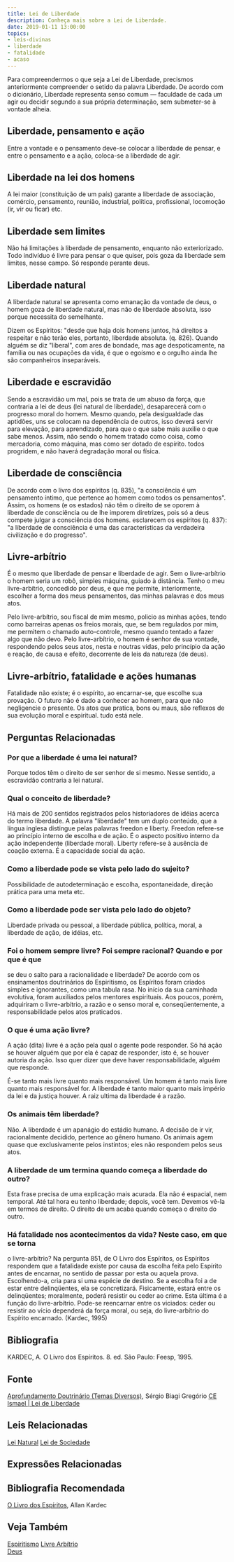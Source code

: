 ```yaml
---
title: Lei de Liberdade
description: Conheça mais sobre a Lei de Liberdade.
date: 2019-01-11 13:00:00
topics: 
- leis-divinas
- liberdade
- fatalidade
- acaso
---
```


Para compreendermos o que seja a Lei de Liberdade, precismos anteriormente
compreender o setido da palavra Liberdade. De acordo com o dicionário, Liberdade
representa senso comum — faculdade de cada um agir ou decidir segundo a sua
própria determinação, sem submeter-se à vontade alheia.

## Liberdade, pensamento e ação
Entre a vontade e o pensamento deve-se colocar a liberdade de pensar, e entre o
pensamento e a ação, coloca-se a liberdade de agir.

## Liberdade na lei dos homens
A lei maior (constituição de um país) garante a liberdade de associação,
comércio, pensamento, reunião, industrial, política, profissional, locomoção
(ir, vir ou ficar) etc.

## Liberdade sem limites
Não há limitações à liberdade de pensamento, enquanto não exteriorizado. Todo
indivíduo é livre para pensar o que quiser, pois goza da liberdade sem limites,
nesse campo. Só responde perante deus.

## Liberdade natural
A liberdade natural se apresenta como emanação da vontade de deus, o homem goza
de liberdade natural, mas não de liberdade absoluta, isso porque necessita do
semelhante. 

Dizem os Espíritos: "desde que haja dois homens juntos, há direitos a respeitar
e não terão eles, portanto, liberdade absoluta. (q. 826). Quando alguém se diz
"liberal", com ares de bondade, mas age despoticamente, na família ou nas
ocupações da vida, é que o egoísmo e o orgulho ainda lhe são companheiros
inseparáveis.

## Liberdade e escravidão
Sendo a escravidão um mal, pois se trata de um abuso da força, que contraria a
lei de deus (lei natural de liberdade), desaparecerá com o progresso moral do
homem. Mesmo quando, pela desigualdade das aptidões, uns se colocam na
dependência de outros, isso deverá servir para elevação, para aprendizado, para
que o que sabe mais auxilie o que sabe menos. Assim, não sendo o homem tratado
como coisa, como mercadoria, como máquina, mas como ser dotado de espírito.
todos progridem, e não haverá degradação moral ou física.

## Liberdade de consciência
De acordo com o livro dos espíritos (q. 835), "a consciência é um pensamento
íntimo, que pertence ao homem como todos os pensamentos". Assim, os homens (e os
estados) não têm o direito de se oporem à liberdade de consciência ou de lhe
imporem diretrizes, pois só a deus compete julgar a consciência dos homens.
esclarecem os espíritos (q. 837): "a liberdade de consciência é uma das
características da verdadeira civilização e do progresso".

## Livre-arbítrio
É o mesmo que liberdade de pensar e liberdade de agir. Sem o livre-arbítrio o
homem seria um robô, simples máquina, guiado à distância. Tenho o meu
livre-arbítrio, concedido por deus, e que me permite, interiormente, escolher a
forma dos meus pensamentos, das minhas palavras e dos meus atos. 

Pelo livre-arbítrio, sou fiscal de mim mesmo, policio as minhas ações, tendo
como barreiras apenas os freios morais, que, se bem regulados por mim, me
permitem o chamado auto-controle, mesmo quando tentado a fazer algo que não
devo. Pelo livre-arbítrio, o homem é senhor de sua vontade, respondendo pelos
seus atos, nesta e noutras vidas, pelo princípio da ação e reação, de causa e
efeito, decorrente de leis da natureza (de deus).

## Livre-arbítrio, fatalidade e ações humanas
Fatalidade não existe; é o espírito, ao encarnar-se, que escolhe sua provação. O
futuro não é dado a conhecer ao homem, para que não negligencie o presente. Os
atos que pratica, bons ou maus, são reflexos de sua evolução moral e espiritual.
tudo está nele.

## Perguntas Relacionadas

### Por que a liberdade é uma lei natural?
Porque todos têm o direito de ser senhor de si mesmo. Nesse sentido, a
escravidão contraria a lei natural.

### Qual o conceito de liberdade?
Há mais de 200 sentidos registrados pelos historiadores de idéias acerca
do termo liberdade. A palavra "liberdade" tem um duplo conteúdo, que a
língua inglesa distingue pelas palavras freedon e liberty. Freedon
refere-se ao princípio interno de escolha e de ação. É o aspecto
positivo interno da ação independente (liberdade moral). Liberty
refere-se à ausência de coação externa. É a capacidade social da ação.

### Como a liberdade pode se vista pelo lado do sujeito?
Possibilidade de autodeterminação e escolha, espontaneidade, direção
prática para uma meta etc.

### Como a liberdade pode ser vista pelo lado do objeto?
Liberdade privada ou pessoal, a liberdade pública, política, moral, a
liberdade de ação, de idéias, etc.

### Foi o homem sempre livre? Foi sempre racional? Quando e por que é que
se deu o salto para a racionalidade e liberdade?
De acordo com os ensinamentos doutrinários do Espiritismo, os Espíritos
foram criados simples e ignorantes, como uma tabula rasa. No início da
sua caminhada evolutiva, foram auxiliados pelos mentores espirituais.
Aos poucos, porém, adquiriram o livre-arbítrio, a razão e o senso moral
e, conseqüentemente, a responsabilidade pelos atos praticados.

### O que é uma ação livre?
A ação (dita) livre é a ação pela qual o agente pode responder. Só há
ação se houver alguém que por ela é capaz de responder, isto é, se
houver autoria da ação. Isso quer dizer que deve haver responsabilidade,
alguém que responde.

É-se tanto mais livre quanto mais responsável. Um homem é tanto mais
livre quanto mais responsável for. A liberdade é tanto maior quanto mais
império da lei e da justiça houver. A raiz ultima da liberdade é a
razão.

### Os animais têm liberdade?
Não. A liberdade é um apanágio do estádio humano. A decisão de ir vir,
racionalmente decidido, pertence ao gênero humano. Os animais agem quase
que exclusivamente pelos instintos; eles não respondem pelos seus atos.

### A liberdade de um termina quando começa a liberdade do outro?
Esta frase precisa de uma explicação mais acurada. Ela não é espacial,
nem temporal. Até tal hora eu tenho liberdade; depois, você tem. Devemos
vê-la em termos de direito. O direito de um acaba quando começa o
direito do outro.

### Há fatalidade nos acontecimentos da vida? Neste caso, em que se torna
o livre-arbítrio?
Na pergunta 851, de O Livro dos Espíritos, os Espíritos respondem que
a fatalidade existe por causa da escolha feita pelo Espírito antes de
encarnar, no sentido de passar por esta ou aquela prova. Escolhendo-a,
cria para si uma espécie de destino. Se a escolha foi a de estar entre
delinqüentes, ela se concretizará. Fisicamente, estará entre os
delinqüentes; moralmente, poderá resistir ou ceder ao crime. Esta última
é a função do livre-arbítrio. Pode-se reencarnar entre os viciados:
ceder ou resistir ao vício dependerá da força moral, ou seja, do
livre-arbítrio do Espírito encarnado. (Kardec, 1995)

## Bibliografia
KARDEC, A. O Livro dos Espíritos. 8. ed. São Paulo: Feesp, 1995.

## Fonte
[Aprofundamento Doutrinário (Temas Diversos)](https://sites.google.com/view/aprofundamentodoutrinario/lei-de-liberdade), Sérgio Biagi Gregório
[CE Ismael | Lei de Liberdade](https://www.ceismael.com.br/download/apostila/apost1.htm)

## Leis Relacionadas
[Lei Natural](../natural)
[Lei de Sociedade](../sociedade)  

## Expressões Relacionadas

## Bibliografia Recomendada
[O Livro dos Espíritos](/livros/livro-dos-espiritos), Allan Kardec  

## Veja Também
[Espiritismo](/espiritismo)
[Livre Arbítrio](/sobre/livre-arbitrio)  
[Deus](/sobre/deus)
